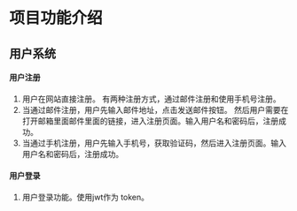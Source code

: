 # 项目功能介绍


## 用户系统

#### 用户注册
1. 用户在网站直接注册。 有两种注册方式，通过邮件注册和使用手机号注册。  
2. 当通过邮件注册，用户先输入邮件地址，点击发送邮件按钮。 然后用户需要在打开邮箱里面邮件里面的链接，进入注册页面。输入用户名和密码后，注册成功。 
3. 当通过手机注册，用户先输入手机号，获取验证码，然后进入注册页面。输入用户名和密码后，注册成功。


#### 用户登录

1. 用户登录功能。使用jwt作为 token。